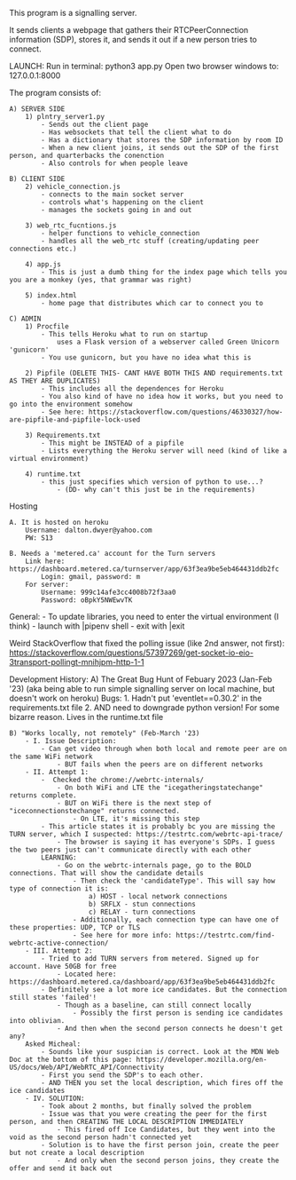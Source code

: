 This program is a signalling server. 

It sends clients a webpage that gathers their RTCPeerConnection information (SDP), stores it, and sends it out if a new person tries to connect.

LAUNCH: 
    Run in terminal: python3 app.py
    Open two browser windows to: 127.0.0.1:8000

The program consists of:

    A) SERVER SIDE
        1) plntry_server1.py
            - Sends out the client page
            - Has websockets that tell the client what to do
            - Has a dictionary that stores the SDP information by room ID
            - When a new client joins, it sends out the SDP of the first person, and quarterbacks the conenction
            - Also controls for when people leave
    
    B) CLIENT SIDE
        2) vehicle_connection.js
            - connects to the main socket server
            - controls what's happening on the client
            - manages the sockets going in and out
            
        3) web_rtc_fucntions.js
            - helper functions to vehicle_connection
            - handles all the web_rtc stuff (creating/updating peer connections etc.)

        4) app.js
            - This is just a dumb thing for the index page which tells you you are a monkey (yes, that grammar was right)

        5) index.html
            - home page that distributes which car to connect you to

    C) ADMIN
        1) Procfile
            - This tells Heroku what to run on startup
                uses a Flask version of a webserver called Green Unicorn 'gunicorn'
            - You use gunicorn, but you have no idea what this is

        2) Pipfile (DELETE THIS- CANT HAVE BOTH THIS AND requirements.txt AS THEY ARE DUPLICATES)
            - This includes all the dependences for Heroku
            - You also kind of have no idea how it works, but you need to go into the environment somehow
            - See here: https://stackoverflow.com/questions/46330327/how-are-pipfile-and-pipfile-lock-used

        3) Requirements.txt
            - This might be INSTEAD of a pipfile
            - Lists everything the Heroku server will need (kind of like a virtual environment)

        4) runtime.txt
            - this just specifies which version of python to use...? 
                - (DD- why can't this just be in the requirements)

Hosting

    A. It is hosted on heroku
        Username: dalton.dwyer@yahoo.com
        PW: S13

    B. Needs a 'metered.ca' account for the Turn servers
        Link here: https://dashboard.metered.ca/turnserver/app/63f3ea9be5eb464431ddb2fc
            Login: gmail, password: m
        For server:
            Username: 999c14afe3cc4008b72f3aa0
            Password: oBpkY5NWEwvTK



General:
    - To update libraries, you need to enter the virtual environment (I think)
        - launch with |pipenv shell
        - exit with |exit
    

Weird StackOverflow that fixed the polling issue (like 2nd answer, not first): https://stackoverflow.com/questions/57397269/get-socket-io-eio-3transport-pollingt-mnihjpm-http-1-1




Development History:
    A) The Great Bug Hunt of Febuary 2023 (Jan-Feb '23)
        (aka being able to run simple signalling server on local machine, but doesn't work on heroku)
        Bugs:
            1. Hadn't put 'eventlet==0.30.2' in the requirements.txt file
            2. AND need to downgrade python version! For some bizarre reason. Lives in the runtime.txt file

    B) "Works locally, not remotely" (Feb-March '23)
        - I. Issue Description: 
            - Can get video through when both local and remote peer are on the same WiFi network
                - BUT fails when the peers are on different networks
        - II. Attempt 1:
            -  Checked the chrome://webrtc-internals/
                - On both WiFi and LTE the "icegatheringstatechange" returns complete.
                - BUT on WiFi there is the next step of "iceconnectionstechange" returns connected. 
                    - On LTE, it's missing this step
            - This article states it is probably bc you are missing the TURN server, which I suspected: https://testrtc.com/webrtc-api-trace/
                - The browser is saying it has everyone's SDPs. I guess the two peers just can't communicate directly with each other
            LEARNING:
                - Go on the webrtc-internals page, go to the BOLD connections. That will show the candidate details
                    - Then check the 'candidateType'. This will say how type of connection it is:
                        a) HOST - local network connections
                        b) SRFLX - stun connections
                        c) RELAY - turn connections 
                    - Additionally, each connection type can have one of these properties: UDP, TCP or TLS
                    - See here for more info: https://testrtc.com/find-webrtc-active-connection/
        - III. Attempt 2:
            - Tried to add TURN servers from metered. Signed up for account. Have 50GB for free
                - Located here: https://dashboard.metered.ca/dashboard/app/63f3ea9be5eb464431ddb2fc
            - Definitely see a lot more ice candidates. But the connection still states 'failed'! 
                - Though as a baseline, can still connect locally
                    - Possibly the first person is sending ice candidates into oblivian. 
                - And then when the second person connects he doesn't get any?
        Asked Micheal:
            - Sounds like your suspician is correct. Look at the MDN Web Doc at the bottom of this page: https://developer.mozilla.org/en-US/docs/Web/API/WebRTC_API/Connectivity
            - First you send the SDP's to each other. 
            - AND THEN you set the local description, which fires off the ice candidates
        - IV. SOLUTION:
            - Took about 2 months, but finally solved the problem
            - Issue was that you were creating the peer for the first person, and then CREATING THE LOCAL DESCRIPTION IMMEDIATELY
                - This fired off Ice Candidates, but they went into the void as the second person hadn't connected yet 
            - Solution is to have the first person join, create the peer but not create a local description
                - And only when the second person joins, they create the offer and send it back out
        


